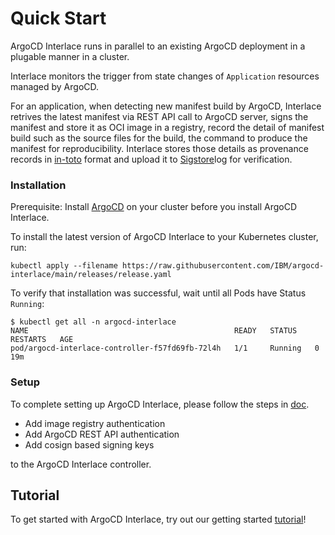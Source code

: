 # Quick Start

ArgoCD Interlace runs in parallel to an existing ArgoCD deployment in a plugable manner in a cluster.  

Interlace monitors the trigger from state changes of `Application` resources managed by ArgoCD. 

For an application, when detecting new manifest build by ArgoCD, Interlace retrives the latest manifest via REST API call to ArgoCD server, signs the manifest and store it as OCI image in a registry, record the detail of manifest build such as the source files for the build, the command to produce the manifest for reproducibility. Interlace stores those details as provenance records in [in-toto](https://in-toto.io) format and upload it to [Sigstore](https://sigstore.dev/)log for verification.

### Installation
Prerequisite: Install [ArgoCD](https://argo-cd.readthedocs.io/en/stable/getting_started/) on your cluster before you install ArgoCD Interlace.


To install the latest version of ArgoCD Interlace to your Kubernetes cluster, run:
```
kubectl apply --filename https://raw.githubusercontent.com/IBM/argocd-interlace/main/releases/release.yaml
```

To verify that installation was successful, wait until all Pods have Status `Running`:
```shell
$ kubectl get all -n argocd-interlace
NAME                                              READY   STATUS    RESTARTS   AGE
pod/argocd-interlace-controller-f57fd69fb-72l4h   1/1     Running   0          19m
```

### Setup

To complete setting up ArgoCD Interlace, please follow the steps in [doc](setup.md).
* Add image registry authentication
* Add ArgoCD REST API authentication
* Add cosign based signing keys

to the ArgoCD Interlace controller.


## Tutorial
To get started with ArgoCD Interlace, try out our getting started [tutorial](tutorial.md)!